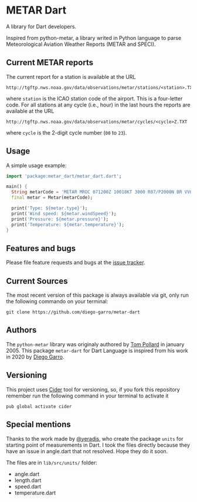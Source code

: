 # METAR Dart

A library for Dart developers.

Inspired from python-metar, a library writed in Python language to parse Meteorological Aviation Weather Reports (METAR and SPECI).

## Current METAR reports

The current report for a station is available at the URL

```
http://tgftp.nws.noaa.gov/data/observations/metar/stations/<station>.TXT
```

where `station` is the ICAO station code of the airport. This is a four-letter code. For all stations at any cycle (i.e., hour) in the last  hours the reports are available at the URL

```
http://tgftp.nws.noaa.gov/data/observations/metar/cycles/<cycle>Z.TXT
```

where `cycle` is the 2-digit cycle number (`00` to `23`).

## Usage

A simple usage example:

```dart
import 'package:metar_dart/metar_dart.dart';

main() {
  String metarCode = 'METAR MROC 071200Z 10018KT 3000 R07/P2000N BR VV003 17/09 A2994 RESHRA NOSIG';
  final metar = Metar(metarCode);

  print('Type: ${metar.type}');
  print('Wind speed: ${metar.windSpeed}');
  print('Pressure: ${metar.pressure}');
  print('Temperature: ${metar.temperature}');
}
```

## Features and bugs

Please file feature requests and bugs at the [issue tracker][tracker].

[tracker]: https://github.com/diego-garro/metar-dart/issues

## Current Sources

The most recent version of this package is always available via git, only run the following
commando on your terminal:

```
git clone https://github.com/diego-garro/metar-dart
```

## Authors

The `python-metar` library was originaly authored by [Tom Pollard][TomPollard] in january 2005. This package `metar-dart` for Dart Language is inspired from his work in 2020 by [Diego Garro][DiegoGarro].

[TomPollard]: https://github.com/tomp
[DiegoGarro]: https://github.com/diego-garro

## Versioning

This project uses [Cider][cider] tool for versioning, so, if you fork this repository remember run
the following command in your terminal to activate it

[cider]: https://pub.dev/packages/cider

```
pub global activate cider
```

## Special mentions

Thanks to the work made by [@yeradis][yeradis], who create the package
`units` for starting point of measurements in Dart. I took the files directly because they
have an issue in angle.dart that not resolved. Hope they do it soon.

[yeradis]: https://github.com/yeradis

The files are in `lib/src/units/` folder:
  * angle.dart
  * length.dart
  * speed.dart
  * temperature.dart